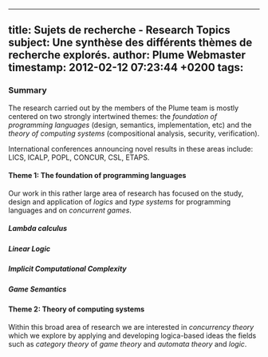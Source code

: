 
---
title: Sujets de recherche - Research Topics
subject: Une synthèse des différents thèmes de recherche explorés.
author: Plume Webmaster
timestamp: 2012-02-12 07:23:44 +0200
tags: 
---

### Summary

The research carried out by the members of the Plume team is mostly centered on two strongly intertwined themes: the _foundation of programming languages_ (design, semantics, implementation, etc) and the _theory of computing systems_ (compositional analysis, security, verification).

International conferences announcing novel results in these areas include: LICS, ICALP, POPL, CONCUR, CSL, ETAPS.

#### Theme 1: The foundation of programming languages

Our work in this rather large area of research has focused on the study, design and application of _logics_ and _type systems_ for programming languages and on _concurrent games_.   

##### Lambda calculus

##### Linear Logic

##### Implicit Computational Complexity

##### Game Semantics


#### Theme 2: Theory of computing systems

Within this broad area of research we are interested in _concurrency theory_  which we explore by applying and developing logica-based ideas the fields such as _category theory_ of _game theory_ and _automata theory_ and _logic_.


##### 

##### 

##### 



